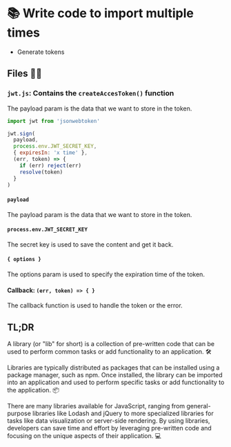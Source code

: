 # 📚 Write code to import multiple times

- Generate tokens

## Files 📁📂

### `jwt.js`: Contains the `createAccesToken()` function

The payload param is the data that we want to store in the token.

```js
import jwt from 'jsonwebtoken'

jwt.sign(
  payload,
  process.env.JWT_SECRET_KEY,
  { expiresIn: 'x time' },
  (err, token) => {
    if (err) reject(err)
    resolve(token)
  }
)
```

#### `payload`

The payload param is the data that we want to store in the token.

#### `process.env.JWT_SECRET_KEY`

The secret key is used to save the content and get it back.

#### `{ options }`

The options param is used to specify the expiration time of the token.

#### Callback: `(err, token) => { }`

The callback function is used to handle the token or the error.

## TL;DR

A library (or "lib" for short) is a collection of pre-written code that can be used to perform common tasks or add functionality to an application. 🛠️

Libraries are typically distributed as packages that can be installed using a package manager, such as npm. Once installed, the library can be imported into an application and used to perform specific tasks or add functionality to the application. 📦

There are many libraries available for JavaScript, ranging from general-purpose libraries like Lodash and jQuery to more specialized libraries for tasks like data visualization or server-side rendering. By using libraries, developers can save time and effort by leveraging pre-written code and focusing on the unique aspects of their application. 💻
